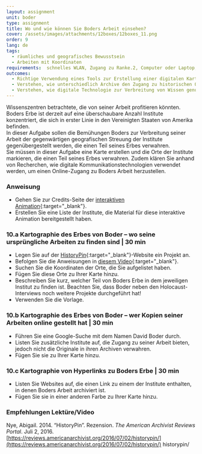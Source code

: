 ```yaml
---
layout: assignment
unit: boder
type: assignment
title: Wo und wie können Sie Boders Arbeit einsehen?
cover: /assets/images/attachments/12boxes/12boxes_11.png
order: 9
lang: de
tags: 
  - räumliches und geografisches Bewusstsein
  - Arbeiten mit Koordinaten
requirements:  schnelles WLAN, Zugang zu Ranke.2, Computer oder Laptop, Anwendung auf Computer oder Laptop zum Abspielen von Videos
outcomes: 
  - Richtige Verwendung eines Tools zur Erstellung einer digitalen Karte.
  - Verstehen, wie unterschiedlich Archive den Zugang zu historischen Quellen verwalten.
  - Verstehen, wie digitale Technologie zur Verbreitung von Wissen genutzt werden kann. 
---
```


Wissenszentren betrachtete, die von seiner Arbeit profitieren könnten. Boders Erbe ist derzeit auf eine überschaubare Anzahl Institute konzentriert, die sich in erster Linie in den Vereinigten Staaten von Amerika befinden.  
In dieser Aufgabe sollen die Bemühungen Boders zur Verbreitung seiner Arbeit der gegenwärtigen geografischen Streuung der Institute gegenübergestellt werden, die einen Teil seines Erbes verwahren.  
Sie müssen in dieser Aufgabe eine Karte erstellen und die Orte der Institute markieren, die einen Teil seines Erbes verwahren. Zudem klären Sie anhand von Recherchen, wie digitale Kommunikationstechnologien verwendet werden, um einen Online-Zugang zu Boders Arbeit herzustellen.

<!-- more -->

<!-- briefing-student -->

### Anweisung
<!-- section-contents -->

- Gehen Sie zur Credits-Seite der [interaktiven Animation](https://ranke2.uni.lu/klynt/de/#Intro){:target="_blank"}. 
- Erstellen Sie eine Liste der Institute, die Material für diese interaktive Animation bereitgestellt haben.  

<!-- section -->

### 10.a  Kartographie des Erbes von Boder – wo seine ursprüngliche Arbeiten zu finden sind | 30 min
<!-- section-contents -->

- Legen Sie auf der [HistoryPin](https://www.historypin.org/en/){:target="_blank"}-Website ein Projekt an. 
- Befolgen Sie die Anweisungen in [diesem Video](https://youtu.be/VKWBDMLhjSk){:target="_blank"}. 
- Suchen Sie die Koordinaten der Orte, die Sie aufgelistet haben.
- Fügen Sie diese Orte zu Ihrer Karte hinzu.
- Beschreiben Sie kurz, welcher Teil von Boders Erbe in dem jeweiligen Institut zu finden ist. Beachten Sie, dass Boder neben den Holocaust-Interviews noch weitere Projekte durchgeführt hat!
- Verwenden Sie die Vorlage.

<!-- section -->

### 10.b  Kartographie des Erbes von Boder – wer Kopien seiner Arbeiten online gestellt hat | 30 min
<!-- section-contents -->

- Führen Sie eine Google-Suche mit dem Namen David Boder durch.
- Listen Sie zusätzliche Institute auf, die Zugang zu seiner Arbeit bieten, jedoch nicht die Originale in ihren Archiven verwahren.
- Fügen Sie sie zu Ihrer Karte hinzu.

<!-- section -->

### 10.c  Kartographie von Hyperlinks zu Boders Erbe | 30 min
<!-- section-contents -->

- Listen Sie Websites auf, die einen Link zu einem der Institute enthalten, in denen Boders Arbeit archiviert ist. 
- Fügen Sie sie in einer anderen Farbe zu Ihrer Karte hinzu. 

<!-- section -->

### Empfehlungen Lektüre/Video
<!-- section-contents -->

Nye, Abigail. 2014. “HistoryPin”. Rezension. *The American Archivist Reviews Portal*. Juli 2, 2016.
[https://reviews.americanarchivist.org/2016/07/02/historypin/](https://reviews.americanarchivist.org/2016/07/02/historypin/) historypin/ 

<!-- briefing-teacher -->
